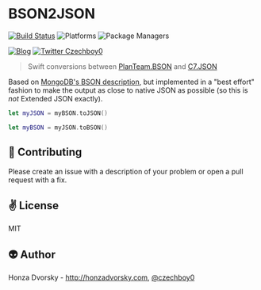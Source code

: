 # BSON2JSON

[![Build Status](https://travis-ci.org/czechboy0/BSON2JSON.svg?branch=master)](https://travis-ci.org/czechboy0/BSON2JSON)
![Platforms](https://img.shields.io/badge/platforms-Linux%20%7C%20OS%20X-blue.svg)
![Package Managers](https://img.shields.io/badge/package%20managers-SwiftPM-yellow.svg)

[![Blog](https://img.shields.io/badge/blog-honzadvorsky.com-green.svg)](http://honzadvorsky.com)
[![Twitter Czechboy0](https://img.shields.io/badge/twitter-czechboy0-green.svg)](http://twitter.com/czechboy0)

> Swift conversions between [PlanTeam.BSON](https://github.com/PlanTeam/BSON) and [C7.JSON](https://github.com/open-swift/C7/blob/master/Sources/JSON.swift)

Based on [MongoDB's BSON description](https://docs.mongodb.com/v3.0/reference/mongodb-extended-json/), but implemented in a "best effort" fashion to make the output as close to native JSON as possible (so this is *not* Extended JSON exactly).

```swift
let myJSON = myBSON.toJSON()
```

```swift
let myBSON = myJSON.toBSON()
```

:gift_heart: Contributing
------------
Please create an issue with a description of your problem or open a pull request with a fix.

:v: License
-------
MIT

:alien: Author
------
Honza Dvorsky - http://honzadvorsky.com, [@czechboy0](http://twitter.com/czechboy0)

